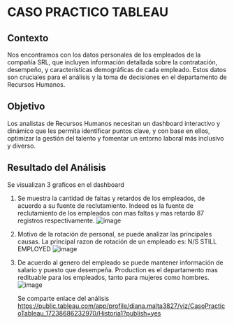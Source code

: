 # CASO PRACTICO TABLEAU
## Contexto
Nos encontramos con los datos personales de los empleados de la compañía SRL, que
incluyen información detallada sobre la contratación, desempeño, y características
demográficas de cada empleado. Estos datos son cruciales para el análisis y la toma de
decisiones en el departamento de Recursos Humanos.
## Objetivo
Los analistas de Recursos Humanos necesitan un dashboard interactivo y dinámico que les
permita identificar puntos clave, y con base en ellos, optimizar la gestión del talento y
fomentar un entorno laboral más inclusivo y diverso.

## Resultado del Análisis

Se visualizan 3 graficos en el dashboard
1. Se muestra la cantidad de faltas y retardos de los empleados, de acuerdo a su fuente de reclutamiento.
   Indeed es la fuente de reclutamiento de los empleados con mas faltas y mas retardo 87 registros respectivamente.
   ![image](https://github.com/user-attachments/assets/2ebe14db-95ec-48ff-81c7-d7c63040b0c1)


3. Motivo de la rotación de personal, se puede analizar las principales causas.
La principal razon de rotación de un empleado es: N/S STILL EMPLOYED
![image](https://github.com/user-attachments/assets/8a399419-4d2b-4edc-834a-6e753680b475)



4. De acuerdo al genero del empleado se puede mantener información de salario y puesto que desempeña.
   Production es el departamento mas redituable para los empleados, tanto para mujeres como hombres.
   ![image](https://github.com/user-attachments/assets/f8b0b225-d381-43e1-96f8-41732f5c8f9e)


   Se comparte enlace del análisis
   https://public.tableau.com/app/profile/diana.malta3827/viz/CasoPracticoTableau_17238686232970/Historia1?publish=yes
